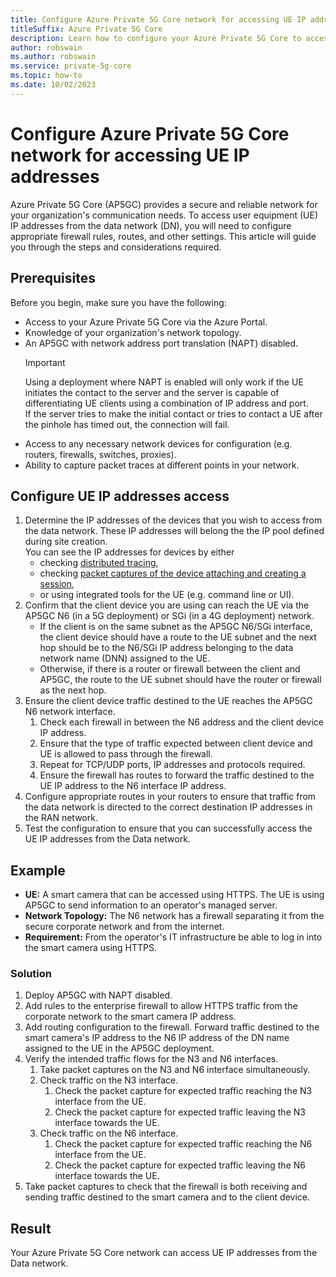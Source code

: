 ```yaml
---
title: Configure Azure Private 5G Core network for accessing UE IP addresses
titleSuffix: Azure Private 5G Core
description: Learn how to configure your Azure Private 5G Core to access UE IP addresses.
author: robswain
ms.author: robswain
ms.service: private-5g-core
ms.topic: how-to 
ms.date: 10/02/2023
---
```


# Configure Azure Private 5G Core network for accessing UE IP addresses

Azure Private 5G Core (AP5GC) provides a secure and reliable network for your organization's communication needs. To access user equipment (UE) IP addresses from the data network (DN), you will need to configure appropriate firewall rules, routes, and other settings. This article will guide you through the steps and considerations required.

## Prerequisites

Before you begin, make sure you have the following:

- Access to your Azure Private 5G Core via the Azure Portal.
- Knowledge of your organization's network topology.
- An AP5GC with network address port translation (NAPT) disabled.  
    > [!IMPORTANT]
    > Using a deployment where NAPT is enabled will only work if the UE initiates the contact to the server and the server is capable of differentiating UE clients using a combination of IP address and port.  
    > If the server tries to make the initial contact or tries to contact a UE after the pinhole has timed out, the connection will fail.
- Access to any necessary network devices for configuration (e.g. routers, firewalls, switches, proxies).
- Ability to capture packet traces at different points in your network.

## Configure UE IP addresses access

1. Determine the IP addresses of the devices that you wish to access from the data network. These IP addresses will belong the the IP pool defined during site creation.  
You can see the IP addresses for devices by either
    - checking [distributed tracing](distributed-tracing.md),
    - checking [packet captures of the device attaching and creating a session](data-plane-packet-capture.md),
    - or using integrated tools for the UE (e.g. command line or UI).
1. Confirm that the client device you are using can reach the UE via the AP5GC N6 (in a 5G deployment) or SGi (in a 4G deployment) network.
    - If the client is on the same subnet as the AP5GC N6/SGi interface, the client device should have a route to the UE subnet and the next hop should be to the N6/SGi IP address belonging to the data network name (DNN) assigned to the UE.
    - Otherwise, if there is a router or firewall between the client and AP5GC, the route to the UE subnet should have the router or firewall as the next hop.
1. Ensure the client device traffic destined to the UE reaches the AP5GC N6 network interface.
    1. Check each firewall in between the N6 address and the client device IP address.
    1. Ensure that the type of traffic expected between client device and UE is allowed to pass through the firewall.
    1. Repeat for TCP/UDP ports, IP addresses and protocols required.
    1. Ensure the firewall has routes to forward the traffic destined to the UE IP address to the N6 interface IP address.
1. Configure appropriate routes in your routers to ensure that traffic from the data network is directed to the correct destination IP addresses in the RAN network.
1. Test the configuration to ensure that you can successfully access the UE IP addresses from the Data network.

## Example

- **UE:** A smart camera that can be accessed using HTTPS. The UE is using AP5GC to send information to an operator's managed server.
- **Network Topology:** The N6 network has a firewall separating it from the secure corporate network and from the internet.
- **Requirement:** From the operator's IT infrastructure be able to log in into the smart camera using HTTPS.

### Solution

1. Deploy AP5GC with NAPT disabled.
1. Add rules to the enterprise firewall to allow HTTPS traffic from the corporate network to the smart camera IP address.
1. Add routing configuration to the firewall. Forward traffic destined to the smart camera's IP address to the N6 IP address of the DN name assigned to the UE in the AP5GC deployment.
1. Verify the intended traffic flows for the N3 and N6 interfaces.
    1. Take packet captures on the N3 and N6 interface simultaneously.
    1. Check traffic on the N3 interface.
        1. Check the packet capture for expected traffic reaching the N3 interface from the UE.
        1. Check the packet capture for expected traffic leaving the N3 interface towards the UE.
    1. Check traffic on the N6 interface.
        1. Check the packet capture for expected traffic reaching the N6 interface from the UE.
        1. Check the packet capture for expected traffic leaving the N6 interface towards the UE.
1. Take packet captures to check that the firewall is both receiving and sending traffic destined to the smart camera and to the client device.

## Result

Your Azure Private 5G Core network can access UE IP addresses from the Data network.
